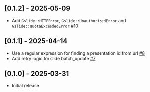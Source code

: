 ## [0.1.2] - 2025-05-09

- Add `Gslide::HTTPError`, `Gslide::UnauthorizedError` and `Gslide::QuotaExceededError` #10

## [0.1.1] - 2025-04-14

- Use a regular expression for finding a presentation id from url [#8](https://github.com/lininglink/gslide/pull/8)
- Add retry logic for slide batch_update [#7](https://github.com/lininglink/gslide/pull/7)

## [0.1.0] - 2025-03-31

- Initial release
